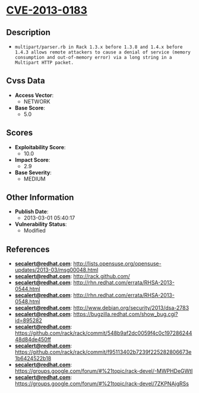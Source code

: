 
# [CVE-2013-0183](https://cve.mitre.org/cgi-bin/cvename.cgi?name=CVE-2013-0183)

## Description

- `multipart/parser.rb in Rack 1.3.x before 1.3.8 and 1.4.x before 1.4.3 allows remote attackers to cause a denial of service (memory consumption and out-of-memory error) via a long string in a Multipart HTTP packet.`

## Cvss Data

- **Access Vector**:
  - NETWORK
- **Base Score**:
  - 5.0

## Scores

- **Exploitability Score**:
  - 10.0
- **Impact Score**:
  - 2.9
- **Base Severity**:
  - MEDIUM

## Other Information

- **Publish Date**:
  - 2013-03-01 05:40:17
- **Vulnerability Status**:
  - Modified

## References

- **secalert@redhat.com**: http://lists.opensuse.org/opensuse-updates/2013-03/msg00048.html
- **secalert@redhat.com**: http://rack.github.com/
- **secalert@redhat.com**: http://rhn.redhat.com/errata/RHSA-2013-0544.html
- **secalert@redhat.com**: http://rhn.redhat.com/errata/RHSA-2013-0548.html
- **secalert@redhat.com**: http://www.debian.org/security/2013/dsa-2783
- **secalert@redhat.com**: https://bugzilla.redhat.com/show_bug.cgi?id=895282
- **secalert@redhat.com**: https://github.com/rack/rack/commit/548b9af2dc0059f4c0c19728624448d84de450ff
- **secalert@redhat.com**: https://github.com/rack/rack/commit/f95113402b7239f225282806673e1b6424522b18
- **secalert@redhat.com**: https://groups.google.com/forum/#%21topic/rack-devel/-MWPHDeGWtI
- **secalert@redhat.com**: https://groups.google.com/forum/#%21topic/rack-devel/7ZKPNAjgRSs
